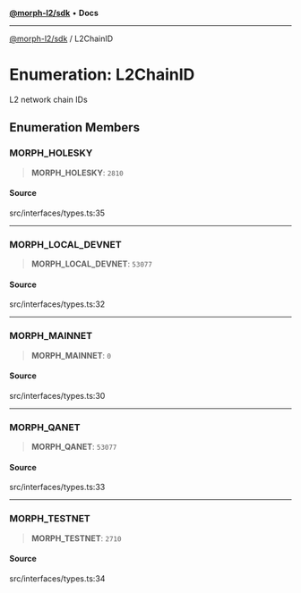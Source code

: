 [**@morph-l2/sdk**](../README.md) • **Docs**

***

[@morph-l2/sdk](../globals.md) / L2ChainID

# Enumeration: L2ChainID

L2 network chain IDs

## Enumeration Members

### MORPH\_HOLESKY

> **MORPH\_HOLESKY**: `2810`

#### Source

src/interfaces/types.ts:35

***

### MORPH\_LOCAL\_DEVNET

> **MORPH\_LOCAL\_DEVNET**: `53077`

#### Source

src/interfaces/types.ts:32

***

### MORPH\_MAINNET

> **MORPH\_MAINNET**: `0`

#### Source

src/interfaces/types.ts:30

***

### MORPH\_QANET

> **MORPH\_QANET**: `53077`

#### Source

src/interfaces/types.ts:33

***

### MORPH\_TESTNET

> **MORPH\_TESTNET**: `2710`

#### Source

src/interfaces/types.ts:34
